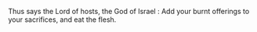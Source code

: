 Thus says the Lord of hosts, the God of Israel : Add your burnt offerings to your sacrifices, and eat the flesh.
